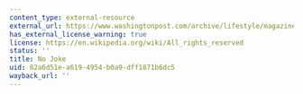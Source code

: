 ```yaml
---
content_type: external-resource
external_url: https://www.washingtonpost.com/archive/lifestyle/magazine/2004/10/24/no-joke/882986fd-53f1-4443-95f8-f4f265d38f61/
has_external_license_warning: true
license: https://en.wikipedia.org/wiki/All_rights_reserved
status: ''
title: No Joke
uid: 82a6d51e-a619-4954-b0a9-dff1871b6dc5
wayback_url: ''
---
```

